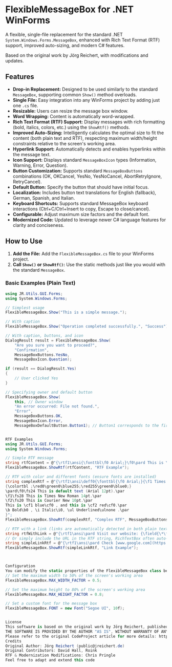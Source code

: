 # FlexibleMessageBox for .NET WinForms

A flexible, single-file replacement for the standard .NET `System.Windows.Forms.MessageBox`, enhanced with Rich Text Format (RTF) support, improved auto-sizing, and modern C# features.

Based on the original work by Jörg Reichert, with modifications and updates.

## Features

* **Drop-in Replacement:** Designed to be used similarly to the standard `MessageBox`, supporting common `Show()` method overloads.
* **Single File:** Easy integration into any WinForms project by adding just one `.cs` file.
* **Resizable:** Users can resize the message box window.
* **Word Wrapping:** Content is automatically word-wrapped.
* **Rich Text Format (RTF) Support:** Display messages with rich formatting (bold, italics, colors, etc.) using the `ShowRtf()` methods.
* **Improved Auto-Sizing:** Intelligently calculates the optimal size to fit the content (both plain text and RTF), respecting maximum width/height constraints relative to the screen's working area.
* **Hyperlink Support:** Automatically detects and enables hyperlinks within the message text.
* **Icon Support:** Displays standard `MessageBoxIcon` types (Information, Warning, Error, Question).
* **Button Customization:** Supports standard `MessageBoxButtons` combinations (OK, OKCancel, YesNo, YesNoCancel, AbortRetryIgnore, RetryCancel).
* **Default Button:** Specify the button that should have initial focus.
* **Localization:** Includes button text translations for English (fallback), German, Spanish, and Italian.
* **Keyboard Shortcuts:** Supports standard MessageBox keyboard interactions (Ctrl+C/Ctrl+Insert to copy, Escape to close/cancel).
* **Configurable:** Adjust maximum size factors and the default font.
* **Modernized Code:** Updated to leverage newer C# language features for clarity and conciseness.

## How to Use

1.  **Add the File:** Add the `FlexibleMessageBox.cs` file to your WinForms project.
2.  **Call `Show()` or `ShowRtf()`:** Use the static methods just like you would with the standard `MessageBox`.

### Basic Examples (Plain Text)

```csharp
using JR.Utils.GUI.Forms;
using System.Windows.Forms;

// Simplest usage
FlexibleMessageBox.Show("This is a simple message.");

// With caption
FlexibleMessageBox.Show("Operation completed successfully.", "Success");

// With caption, buttons, and icon
DialogResult result = FlexibleMessageBox.Show(
    "Are you sure you want to proceed?",
    "Confirmation",
    MessageBoxButtons.YesNo,
    MessageBoxIcon.Question);

if (result == DialogResult.Yes)
{
    // User clicked Yes
}

// Specifying owner and default button
FlexibleMessageBox.Show(
    this, // Owner window
    "An error occurred: File not found.",
    "Error",
    MessageBoxButtons.OK,
    MessageBoxIcon.Error,
    MessageBoxDefaultButton.Button1); // Button1 corresponds to the first button (e.g., OK)


RTF Examples
using JR.Utils.GUI.Forms;
using System.Windows.Forms;

// Simple RTF message
string rtfContent = @"{\rtf1\ansi{\fonttbl\f0 Arial;}\f0\pard This is \b bold\b0, this is \i italic\i0.}";
FlexibleMessageBox.ShowRtf(rtfContent, "RTF Example");

// RTF with color and different fonts (ensure fonts are installed)
string complexRtf = @"{\rtf1\ansi\deff0{\fonttbl{\f0 Arial;}{\f1 Times New Roman;}{\f2 Courier New;}}
{\colortbl ;\red0\green0\blue255;\red255\green0\blue0;}
\pard\f0\fs24 This is default text (Arial 12pt).\par
\f1\fs28 This is Times New Roman 14pt.\par
\f2\fs20 This is Courier New 10pt.\par
This is \cf1 blue\cf0 , and this is \cf2 red\cf0.\par
\b Bold\b0 , \i Italic\i0, \ul Underlined\ulnone .\par
}";
FlexibleMessageBox.ShowRtf(complexRtf, "Complex RTF", MessageBoxButtons.OK, MessageBoxIcon.Information);

// RTF with a link (links are automatically detected in both plain text and RTF)
string rtfWithLink = @"{\rtf1\ansi\pard Visit our website: {\field{\*\fldinst{HYPERLINK ""[http://www.example.com](http://www.example.com)""}}{\fldrslt{[www.example.com](https://www.example.com)}}}} for more info.\par}";
// Or simply include the URL in the RTF string, RichTextBox often auto-detects.
string simpleLinkRtf = @"{\rtf1\ansi\pard Check [www.google.com](https://www.google.com) \par}";
FlexibleMessageBox.ShowRtf(simpleLinkRtf, "Link Example");



Configuration
You can modify the static properties of the FlexibleMessageBox class before calling any Show methods, typically during application startup:
// Set the maximum width to 50% of the screen's working area
FlexibleMessageBox.MAX_WIDTH_FACTOR = 0.5;

// Set the maximum height to 80% of the screen's working area
FlexibleMessageBox.MAX_HEIGHT_FACTOR = 0.8;

// Set a custom font for the message box
FlexibleMessageBox.FONT = new Font("Segoe UI", 10f);


License
This software is based on the original work by Jörg Reichert, published at CodeProject. The original license statement is included below:
THE SOFTWARE IS PROVIDED BY THE AUTHOR "AS IS", WITHOUT WARRANTY OF ANY KIND, EXPRESS OR IMPLIED. IN NO EVENT SHALL THE AUTHOR BE LIABLE FOR ANY CLAIM, DAMAGES OR OTHER LIABILITY ARISING FROM, OUT OF OR IN CONNECTION WITH THE SOFTWARE OR THE USE OF THIS SOFTWARE.
Please refer to the original CodeProject article for more details: http://www.codeproject.com/Articles/601900/FlexibleMessageBox
Credits
Original Author: Jörg Reichert (public@jreichert.de)
Original Contributors: David Hall, Roink
RTF & Modernization Modifications: Chris Pringle
Feel free to adapt and extend this code
